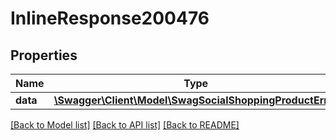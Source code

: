 # InlineResponse200476

## Properties
Name | Type | Description | Notes
------------ | ------------- | ------------- | -------------
**data** | [**\Swagger\Client\Model\SwagSocialShoppingProductError**](SwagSocialShoppingProductError.md) |  | [optional] 

[[Back to Model list]](../../README.md#documentation-for-models) [[Back to API list]](../../README.md#documentation-for-api-endpoints) [[Back to README]](../../README.md)

